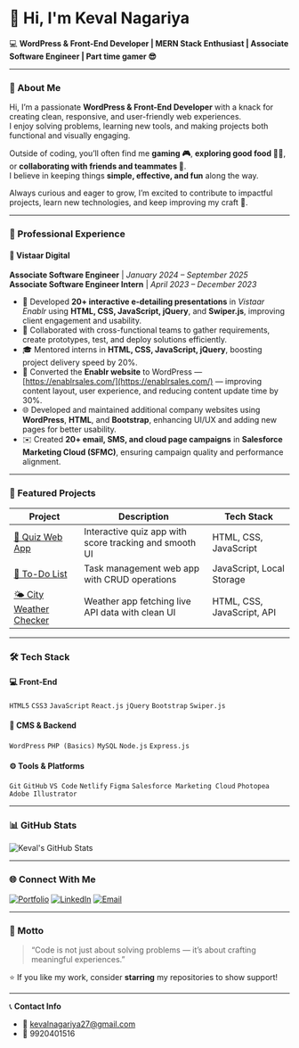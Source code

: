 # 👋 Hi, I'm Keval Nagariya

💻 **WordPress & Front-End Developer | MERN Stack Enthusiast | Associate Software Engineer | Part time gamer 😎**

---

### 🧠 About Me
Hi, I’m a passionate **WordPress & Front-End Developer** with a knack for creating clean, responsive, and user-friendly web experiences.  
I enjoy solving problems, learning new tools, and making projects both functional and visually engaging.

Outside of coding, you’ll often find me **gaming 🎮**, **exploring good food 🍕🍣**, or **collaborating with friends and teammates 🤝**.  
I believe in keeping things **simple, effective, and fun** along the way.

Always curious and eager to grow, I’m excited to contribute to impactful projects, learn new technologies, and keep improving my craft 🚀.

---

### 💼 Professional Experience

#### 🏢 **Vistaar Digital**
**Associate Software Engineer** | _January 2024 – September 2025_  
**Associate Software Engineer Intern** | _April 2023 – December 2023_

- 🧩 Developed **20+ interactive e-detailing presentations** in *Vistaar Enablr* using **HTML, CSS, JavaScript, jQuery**, and **Swiper.js**, improving client engagement and usability.  
- 🤝 Collaborated with cross-functional teams to gather requirements, create prototypes, test, and deploy solutions efficiently.  
- 🎓 Mentored interns in **HTML, CSS, JavaScript, jQuery**, boosting project delivery speed by 20%.  
- 🔄 Converted the **Enablr website** to WordPress — [https://enablrsales.com/](https://enablrsales.com/) — improving content layout, user experience, and reducing content update time by 30%.  
- 🌐 Developed and maintained additional company websites using **WordPress**, **HTML**, and **Bootstrap**, enhancing UI/UX and adding new pages for better usability.  
- ✉️ Created **20+ email, SMS, and cloud page campaigns** in **Salesforce Marketing Cloud (SFMC)**, ensuring campaign quality and performance alignment.

---

### 🧩 Featured Projects

| Project | Description | Tech Stack |
|----------|--------------|------------|
| [🧠 Quiz Web App](https://github.com/kevalnagariya/Quiz-Web-App) | Interactive quiz app with score tracking and smooth UI | HTML, CSS, JavaScript |
| [📝 To-Do List](https://github.com/kevalnagariya/To-Do-List) | Task management web app with CRUD operations | JavaScript, Local Storage |
| [🌤️ City Weather Checker](https://github.com/kevalnagariya/City-weather-checker) | Weather app fetching live API data with clean UI | HTML, CSS, JavaScript, API |

---

### 🛠️ Tech Stack

#### 💻 Front-End
`HTML5` `CSS3` `JavaScript` `React.js` `jQuery` `Bootstrap` `Swiper.js`

#### 🧩 CMS & Backend
`WordPress` `PHP (Basics)` `MySQL` `Node.js` `Express.js`

#### ⚙️ Tools & Platforms
`Git` `GitHub` `VS Code` `Netlify` `Figma` `Salesforce Marketing Cloud` `Photopea` `Adobe Illustrator`

---

### 📊 GitHub Stats

![Keval's GitHub Stats](https://github-readme-stats.vercel.app/api?username=kevalnagariya&show_icons=true&theme=radical) 

---

### 🌐 Connect With Me

[![Portfolio](https://img.shields.io/badge/Portfolio-Visit-2ea44f?style=for-the-badge&logo=netlify)](https://op-keval-portfolio.netlify.app/)
[![LinkedIn](https://img.shields.io/badge/LinkedIn-Keval%20Nagariya-blue?style=for-the-badge&logo=linkedin)](https://www.linkedin.com/in/keval-nagariya)
[![Email](https://img.shields.io/badge/Email-kevalnagariya27%40gmail.com-red?style=for-the-badge&logo=gmail)](mailto:kevalnagariya27@gmail.com)

---

### 🧭 Motto
> “Code is not just about solving problems — it’s about crafting meaningful experiences.”

⭐ If you like my work, consider **starring** my repositories to show support!

---

📞 **Contact Info**  
- 📧 kevalnagariya27@gmail.com  
- 📱 9920401516
